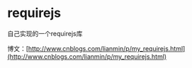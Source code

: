 # requirejs
自己实现的一个requirejs库

博文：[http://www.cnblogs.com/lianmin/p/my_requirejs.html](http://www.cnblogs.com/lianmin/p/my_requirejs.html)
